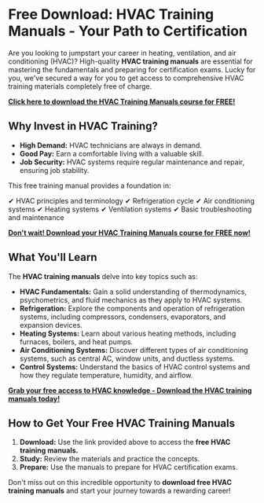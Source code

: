 # Free Download: HVAC Training Manuals - Your Path to Certification

Are you looking to jumpstart your career in heating, ventilation, and air conditioning (HVAC)? High-quality **HVAC training manuals** are essential for mastering the fundamentals and preparing for certification exams. Lucky for you, we've secured a way for you to get access to comprehensive HVAC training materials completely free of charge.

[**Click here to download the HVAC Training Manuals course for FREE!**](https://udemywork.com/free-hvac-training-manuals)

## Why Invest in HVAC Training?

*   **High Demand:** HVAC technicians are always in demand.
*   **Good Pay:** Earn a comfortable living with a valuable skill.
*   **Job Security:** HVAC systems require regular maintenance and repair, ensuring job stability.

This free training manual provides a foundation in:

✔ HVAC principles and terminology
✔ Refrigeration cycle
✔ Air conditioning systems
✔ Heating systems
✔ Ventilation systems
✔ Basic troubleshooting and maintenance

[**Don't wait! Download your HVAC Training Manuals course for FREE now!**](https://udemywork.com/free-hvac-training-manuals)

## What You'll Learn

The **HVAC training manuals** delve into key topics such as:

*   **HVAC Fundamentals:** Gain a solid understanding of thermodynamics, psychometrics, and fluid mechanics as they apply to HVAC systems.
*   **Refrigeration:** Explore the components and operation of refrigeration systems, including compressors, condensers, evaporators, and expansion devices.
*   **Heating Systems:** Learn about various heating methods, including furnaces, boilers, and heat pumps.
*   **Air Conditioning Systems:** Discover different types of air conditioning systems, such as central AC, window units, and ductless systems.
*   **Control Systems:** Understand the basics of HVAC control systems and how they regulate temperature, humidity, and airflow.

[**Grab your free access to HVAC knowledge - Download the HVAC training manuals today!**](https://udemywork.com/free-hvac-training-manuals)

## How to Get Your Free HVAC Training Manuals

1.  **Download:** Use the link provided above to access the **free HVAC training manuals.**
2.  **Study:** Review the materials and practice the concepts.
3.  **Prepare:** Use the manuals to prepare for HVAC certification exams.

Don't miss out on this incredible opportunity to **download free HVAC training manuals** and start your journey towards a rewarding career!
